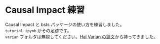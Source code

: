 # Causal Impact 練習
Causal Impact と bsts パッケージの使い方を練習しました。  
`tutorial.ipynb` がその足跡です。   
`varian` フォルダは無視してください。[Hal Varian の論文](https://pubs.aeaweb.org/doi/pdf/10.1257%2Fjep.28.2.3)から持ってきました。